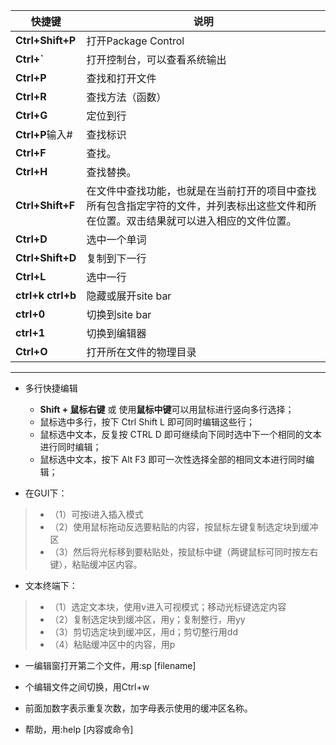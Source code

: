 快捷键     | 说明
-------- | ---
**Ctrl+Shift+P** | 打开Package Control
**Ctrl+`**    | 打开控制台，可以查看系统输出
**Ctrl+P**     | 查找和打开文件
**Ctrl+R**     |  查找方法（函数）
**Ctrl+G**      | 定位到行
**Ctrl+P**输入# | 查找标识
**Ctrl+F**     |  查找。
**Ctrl+H**      | 查找替换。
**Ctrl+Shift+F** | 在文件中查找功能，也就是在当前打开的项目中查找所有包含指定字符的文件，并列表标出这些文件和所在位置。双击结果就可以进入相应的文件位置。
**Ctrl+D**       |选中一个单词
**Ctrl+Shift+D** |复制到下一行
**Ctrl+L**       |选中一行
**ctrl+k ctrl+b**|隐藏或展开site bar
**ctrl+0** |切换到site bar
**ctrl+1**|切换到编辑器
**Ctrl+O**      | 打开所在文件的物理目录
----

- 多行快捷编辑
    * **Shift + 鼠标右键** 或 使用**鼠标中键**可以用鼠标进行竖向多行选择；
    * 鼠标选中多行，按下 Ctrl Shift L  即可同时编辑这些行；
    * 鼠标选中文本，反复按 CTRL D  即可继续向下同时选中下一个相同的文本进行同时编辑；
    * 鼠标选中文本，按下 Alt F3  即可一次性选择全部的相同文本进行同时编辑；




- 在GUI下：
>- （1）可按i进入插入模式
>- （2）使用鼠标拖动反选要粘贴的内容，按鼠标左键复制选定块到缓冲区
>- （3）然后将光标移到要粘贴处，按鼠标中键（两键鼠标可同时按左右键），粘贴缓冲区内容。

- 文本终端下：
>- （1）选定文本块，使用v进入可视模式；移动光标键选定内容
>- （2）复制选定块到缓冲区，用y；复制整行，用yy
>- （3）剪切选定块到缓冲区，用d；剪切整行用dd
>- （4）粘贴缓冲区中的内容，用p

- 一编辑窗打开第二个文件，用:sp [filename]
- 个编辑文件之间切换，用Ctrl+w

- 前面加数字表示重复次数，加字母表示使用的缓冲区名称。
- 帮助，用:help [内容或命令]
